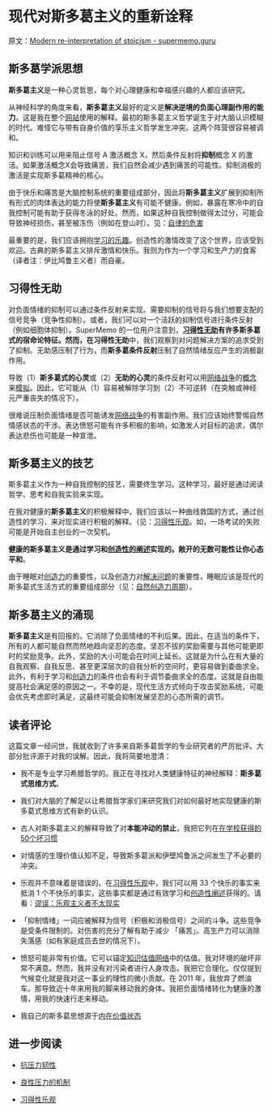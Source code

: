 # 现代对斯多葛主义的重新诠释

原文：[Modern re-interpretation of stoicism - supermemo.guru](https://supermemo.guru/wiki/Modern_re-interpretation_of_stoicism)

## 斯多葛学派思想

**斯多葛主义**是一种心灵哲思，每个对心理健康和幸福感兴趣的人都应该研究。

从神经科学的角度来看，**斯多葛主义**最好的定义是**解决逆境的负面心理副作用的能力**。这是我在整个[网站](https://supermemo.guru/wiki/This_site)使用的解释。最初的斯多葛主义哲学诞生于对大脑认识模糊的时代。难怪它与带有自身价值的享乐主义哲学发生冲突。这两个阵营很容易被调和。

知识和训练可以用来阻止信号 A 激活概念 X，然后条件反射将**抑制**概念 X 的激活。如果激活概念X会导致痛苦，我们自然会减少遇到痛苦的可能性。抑制消极的激活是实现斯多葛精神的核心。

由于快乐和痛苦是大脑控制系统的重要组成部分，因此将**斯多葛主义**扩展到抑制所有形式的肉体表达的能力将使**斯多葛主义**有可能不健康。例如，暴露在寒冷中的自我控制可能有助于获得冬泳的好处。然而，如果这种自我控制做得太过分，可能会导致神经损伤，甚至被冻伤（例如在登山时）。见：[自律的危害](https://supermemo.guru/wiki/Harms_of_self-discipline)

最重要的是，我们应该拥抱[学习的乐趣](https://supermemo.guru/wiki/Pleasure_of_learning)。创造性的激情改变了这个世界，应该受到欢迎。古典的斯多葛主义排斥激情和快乐。我则为作为一个学习和生产力的食客（译者注：伊比鸠鲁主义者）而自豪。

## 习得性无助

对负面情绪的抑制可以通过条件反射来实现。需要抑制的信号将与我们想要支配的信号竞争（竞争性抑制）。或者，我们可以对一个活跃的抑制信号进行条件反射（例如细胞体抑制）。SuperMemo 的一位用户注意到，**[习得性无助](https://supermemo.guru/wiki/Learned_helplessness)**有许多斯多葛式的宿命论特征。然而，在**习得性无助**中，我们观察到对问题解决方案的追求受到了抑制。无助感压制了行为，而**斯多葛条件反射**压制了自然情绪反应产生的消极副作用。

导致（1）**斯多葛式的心灵**或（2）**无助的心灵**的条件反射可以用[网络战争](https://supermemo.guru/wiki/Model)的[概念](https://supermemo.guru/wiki/Concept)来[模拟](https://supermemo.guru/wiki/War_of_the_networks)。因此，它可能从（1）容易被解除学习到（2）不可逆转（在突触或神经元严重丧失的情况下）。

很难说压制负面情绪是否可能诱发[网络战争](https://supermemo.guru/wiki/War_of_the_networks)的有害副作用。我们应该始终警惕自然情感状态的干涉。表达愤怒可能有许多积极的影响，如激发人对目标的追求，偶尔表达悲伤也可能是一种宣泄。

## 斯多葛主义的技艺

斯多葛主义作为一种自我控制的技艺，需要终生学习。这种学习，最好是通过阅读哲学、思考和自我实验来实现。

在我对健康的**斯多葛主义**的积极解释中，我们应该以一种曲线救国的方式，通过创造性的学习，来对现实进行积极的解释。（见：[习得性乐观](https://supermemo.guru/wiki/Learned_optimism）)。如，一场考试的失败可能是开始自主创业的一次契机。

**健康的斯多葛主义是通过学习和[创造性的阐述](https://supermemo.guru/wiki/Creative_elaboration)实现的。敞开的无数可能性让你心态平和**。

由于睡眠对[创造力](https://supermemo.guru/wiki/Creativity)的重要性，以及创造力对[解决问题](https://supermemo.guru/wiki/Problem_solving)的重要性，睡眠应该是现代的斯多葛式生活方式的重要组成部分（见：[自然创造力周期](https://supermemo.guru/wiki/Natural_creativity_cycle)）。

## 斯多葛主义的涌现

**斯多葛主义**是有回报的。它消除了负面情绪的不利后果。因此，在适当的条件下，所有的人都可能自然而然地趋向坚忍的态度。坚忍不拔的奖励需要与其他可能更即时的奖励竞争。此外，奖励的大小可能会在时间上延长。这就是为什么在有大量的自我观察、自我反思、甚至更深层次的自我分析的空间时，更容易做到委曲求全。此外，有利于学习和[创造力](https://supermemo.guru/wiki/Creativity)的条件也会有利于调节委曲求全的态度。这就是自由能提高社会满足感的原因之一。不幸的是，现代生活方式倾向于攻击奖励系统，可能会优先考虑即时满足，这最终可能会抑制发展坚忍的心态所需的调节。

## 读者评论

这篇文章一经问世，我就收到了许多来自斯多葛哲学的专业研究者的严厉批评。大部分批评源于对我的误解。因此，我将简要地澄清：

- 我不是专业学习希腊哲学的。我正在寻找对人类健康特征的神经解释：**斯多葛式思维方式**。

- 我们对大脑的了解足以让希腊哲学家们来研究我们对如何最好地实现健康的斯多葛式思维方式有新的认识。

- 古人对斯多葛主义的解释导致了对**本能冲动的禁止**，我把它列在[在学校获得的50个坏习惯](https://supermemo.guru/wiki/50_bad_habits_learned_at_school#Intolerance_of_impulsivity)

- 对情感的生理价值认知不足，导致斯多葛派和伊壁鸠鲁派之间发生了不必要的冲突。

- 乐观并不意味着是错误的。在[习得性乐观](https://supermemo.guru/wiki/Learned_optimism)中，我们可以用 33 个快乐的事实来抵消 1 个不快乐的事实，这些事实都是通过有效学习和[创造性阐述](https://supermemo.guru/wiki/Creative_elaboration)获得的。请看：[谬误：乐观主义者不太现实](https://supermemo.guru/wiki/Myth:_Optimists_are_less_realistic)

- 「抑制情绪」一词应被解释为信号（积极和消极信号）之间的斗争。这些竞争是受条件限制的。对伤害的充分了解有助于减少 「痛苦」。高生产力可以消除失落感（如有家庭成员去世的情况下）。

- 愤怒可能非常有价值。它可以锚定[知识估值网络](https://supermemo.guru/wiki/Knowledge_valuation_network)中的估值。我对环境的破坏非常不满意。然而，我并没有对污染者进行人身攻击。我把它合理化。仅仅提到气候变化就是我对这一事业的理性的微小贡献。在 2011 年，我放弃了燃油车。那导致近十年来用我的脚来移动我的身体。我把负面情绪转化为健康的激情，用我的快速行走来移动。

- 我自己的斯多葛思想源于[内在价值状态](https://supermemo.guru/wiki/Intrinsically_Valuable_State)

## 进一步阅读

- [抗压力韧性](https://supermemo.guru/wiki/Stress_resilience)

- [良性压力的机制](https://supermemo.guru/wiki/Mechanics_of_eustress)

- [习得性乐观](https://supermemo.guru/wiki/Learned_optimism)
